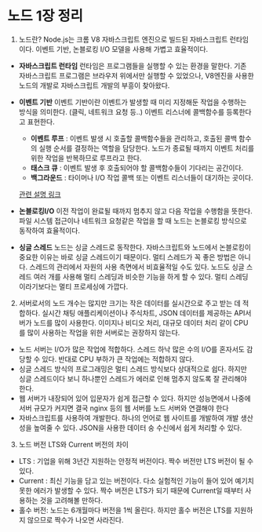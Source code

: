 # 노드 1장 정리

1. 노드란?
Node.js는 크롬 V8 자바스크립트 엔진으로 빌드된 자바스크립트 런타임이다. 이벤트 기반, 논블로킹 I/O 모델을 사용해 가볍고 효율적이다. 

- **자바스크립트 런타임**
런타임은 프로그램들을 실행할 수 있는 환경을 말한다. 기존 자바스크립트 프로그램은 브라우저 위에서만 실행할 수 있었으나, V8엔진을 사용한 노드의 개발로 자바스크립트 개발의 부흥이 찾아왔다. 
- **이벤트 기반**
이벤트 기반이란 이벤트가 발생할 때 미리 지정해둔 작업을 수행하는 방식을 의미한다. (클릭, 네트워크 요청 등..) 이벤트 리스너에 콜백함수를 등록한다고 표현한다.
  - **이벤트 루프** : 이벤트 발생 시 호출할 콜백함수들을 관리하고, 호출된 콜백 함수의 실행 순서를 결정하는 역할을 담당한다. 노드가 종료될 때까지 이벤트 처리를 위한 작업을 반복하므로 루프라고 한다.
  - **태스크 큐** : 이벤트 발생 후 호출되어야 할 콜백함수들이 기다리는 공간이다.
  - **백그라운드** : 타이머나 I/O 작업 콜백 또는 이벤트 리스너들이 대기하는 곳이다.

  [관련 설명 링크](https://nodejs.org/ko/docs/guides/event-loop-timers-and-nexttick/)

- **논블로킹I/O**
이전 작업이 완료될 때까지 멈추지 않고 다음 작업을 수행함을 뜻한다. 파일 시스템 접근이나 네트워크 요청같은 작업을 할 때 노드는 논블로킹 방식으로 동작하여 효율적이다.
- **싱글 스레드**
노드는 싱글 스레드로 동작한다. 자바스크립트와 노드에서 논블로킹이 중요한 이유는 바로 싱글 스레드이기 때문이다. 멀티 스레드가 꼭 좋은 방법은 아니다. 스레드의 관리에서 자원의 사용 측면에서 비효율적일 수도 있다. 
노드도 싱글 스레드 여러 개를 사용해 멀티 스레딩과 비슷한 기능을 하게 할 수 있다. 멀티 스레딩이라기보다는 멀티 프로세싱에 가깝다.

2. 서버로서의 노드
개수는 많지만 크기는 작은 데이터를 실시간으로 주고 받는 데 적합하다. 실시간 채팅 애플리케이션이나 주식차트, JSON 데이터를 제공하는 API서버가 노드를 많이 사용한다. 이미지나 비디오 처리, 대규모 데이터 처리 같이 CPU를 많이 사용하는 작업을 위한 서버로는 권장하지 않는다.
 - 노드 서버는 I/O가 많은 작업에 적합하다. 스레드 하낙 많은 수의 I/O를 혼자서도 감당할 수 있다. 반대로 CPU 부하가 큰 작업에는 적합하지 않다.
 - 싱글 스레드 방식의 프로그래밍은 멀티 스레드 방식보다 상대적으로 쉽다. 하지만 싱글 스레드이다 보니 하나뿐인 스레드가 에러로 인해 멈추지 않도록 잘 관리해야 한다.
 - 웹 서버가 내장되어 있어 입문자가 쉽게 접근할 수 있다. 하지만 성능면에서 나중에 서버 규모가 커지면 결국 nginx 등의 웹 서버를 노드 서버와 연결해야 한다
 - 자바스크립트를 사용하여 개발한다. 하나의 언어로 웹 사이트를 개발하여 개발 생산성을 높여줄 수 있다. JSON을 사용한 데이터 숭 수신에서 쉽게 처리할 수 있다.

 3. 노드 버전 LTS와 Current 버전의 차이
 - LTS : 기업을 위해 3년간 지원하는 안정적 버전이다. 짝수 버전만 LTS 버전이 될 수 있다.
 - Current : 최신 기능을 담고 있는 버전이다. 다소 실험적인 기능이 들어 있어 예기치 못한 에러가 발생할 수 있다. 짝수 버전은 LTS가 되기 때문에 Current일 때부터 사용하는 것을 고려해볼 만하다.
 - 홀수 버전: 노드는 6개월마다 버전을 1씩 올린다. 하지만 홀수 버전은 LTS를 지원하지 않으므로 짝수가 나오면 사라진다.